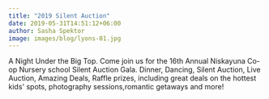 ```yaml
---
title: "2019 Silent Auction"
date: 2019-05-31T14:51:12+06:00
author: Sasha Spektor
image: images/blog/lyons-01.jpg
---
```

A Night Under the Big Top. Come join us for the 16th Annual Niskayuna Co-op Nursery school Silent Auction Gala.  Dinner, Dancing, Silent Auction, Live Auction, Amazing Deals, Raffle prizes, including great deals on the hottest kids' spots, photography sessions,romantic getaways and more!
